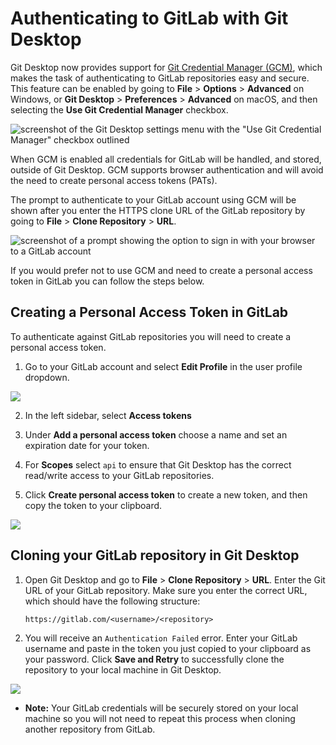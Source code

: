 # Authenticating to GitLab with Git Desktop

Git Desktop now provides support for [Git Credential Manager (GCM)](https://gh.io/gcm), which makes the task of authenticating to GitLab repositories easy and secure. This feature can be enabled by going to **File** > **Options** > **Advanced** on Windows, or **Git Desktop** > **Preferences** > **Advanced** on macOS, and then selecting the **Use Git Credential Manager** checkbox.

![screenshot of the Git Desktop settings menu with the "Use Git Credential Manager" checkbox outlined](/docs/assets/git-credential-manager.png)

When GCM is enabled all credentials for GitLab will be handled, and stored, outside of Git Desktop. GCM supports browser authentication and will avoid the need to create personal access tokens (PATs).

The prompt to authenticate to your GitLab account using GCM will be shown after you enter the HTTPS clone URL of the GitLab repository by going to **File** > **Clone Repository** > **URL**.

![screenshot of a prompt showing the option to sign in with your browser to a GitLab account](/docs/assets/gitlab-prompt.png)

If you would prefer not to use GCM and need to create a personal access token in GitLab you can follow the steps below.

## Creating a Personal Access Token in GitLab

To authenticate against GitLab repositories you will need to create a personal access token.

1. Go to your GitLab account and select **Edit Profile** in the user profile dropdown.

![](https://user-images.githubusercontent.com/721500/206245864-025fedb1-88e5-4c58-84dd-0d4b24eff76d.png)

2. In the left sidebar, select **Access tokens**

3. Under **Add a personal access token** choose a name and set an expiration date for your token.

4. For **Scopes** select `api` to ensure that Git Desktop has the correct read/write access to your GitLab repositories.

5. Click **Create personal access token** to create a new token, and then copy the token to your clipboard.

![](https://user-images.githubusercontent.com/721500/54831880-8feaa800-4c91-11e9-801b-40ed2af869a0.png)

## Cloning your GitLab repository in Git Desktop

 1. Open Git Desktop and go to **File** > **Clone Repository** > **URL**. Enter the Git URL of your GitLab repository. Make sure you enter the correct URL, which should have the following structure:

      `https://gitlab.com/<username>/<repository>`

 2. You will receive an `Authentication Failed` error. Enter your GitLab username and paste in the token you just copied to your clipboard as your password. Click **Save and Retry** to successfully clone the repository to your local machine in Git Desktop.

![](https://user-images.githubusercontent.com/721500/54835396-5f5a3c80-4c98-11e9-9306-df234f8f7abc.png)

- **Note:** Your GitLab credentials will be securely stored on your local machine so you will not need to repeat this process when cloning another repository from GitLab.
